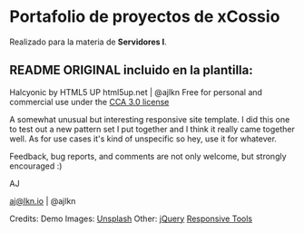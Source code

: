 # Portafolio de proyectos de xCossio
Realizado para la materia de **Servidores I**.

## README ORIGINAL incluido en la plantilla:
Halcyonic by HTML5 UP
html5up.net | @ajlkn
Free for personal and commercial use under the [CCA 3.0 license](html5up.net/license)


A somewhat unusual but interesting responsive site template. I did this one to test out a
new pattern set I put together and I think it really came together well. As for use cases
it's kind of unspecific so hey, use it for whatever.

Feedback, bug reports, and comments are not only welcome, but strongly encouraged :)

AJ

aj@lkn.io | @ajlkn


Credits:
	Demo Images:
		[Unsplash](unsplash.com)
	Other:
		[jQuery](jquery.com)
		[Responsive Tools](github.com/ajlkn/responsive-tools)
